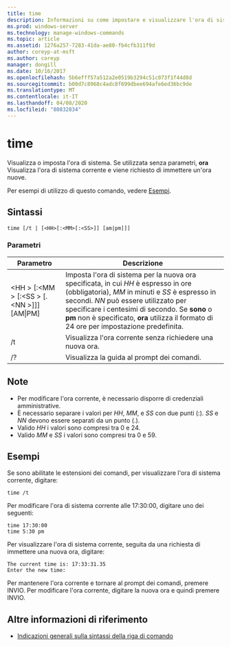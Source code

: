```yaml
---
title: time
description: Informazioni su come impostare e visualizzare l'ora di sistema.
ms.prod: windows-server
ms.technology: manage-windows-commands
ms.topic: article
ms.assetid: 1276a257-7283-41da-ae80-fb4cfb311f9d
author: coreyp-at-msft
ms.author: coreyp
manager: dongill
ms.date: 10/16/2017
ms.openlocfilehash: 5b6efff57a512a2e0519b3294c51c073f1f44d8d
ms.sourcegitcommit: b00d7c8968c4adc8f699dbee694afe6ed36bc9de
ms.translationtype: MT
ms.contentlocale: it-IT
ms.lasthandoff: 04/08/2020
ms.locfileid: "80832834"
---
```

# <a name="time"></a>time



Visualizza o imposta l'ora di sistema. Se utilizzata senza parametri, **ora** Visualizza l'ora di sistema corrente e viene richiesto di immettere un'ora nuove.

Per esempi di utilizzo di questo comando, vedere [Esempi](#BKMK_examples).

## <a name="syntax"></a>Sintassi

```
time [/t | [<HH>[:<MM>[:<SS>]] [am|pm]]]
```

### <a name="parameters"></a>Parametri

|Parametro|Descrizione|
|---------|-----------|
|\<HH > [:\<MM > [:\<SS > [.\<NN >]]] [AM\|PM]|Imposta l'ora di sistema per la nuova ora specificata, in cui *HH* è espresso in ore (obbligatoria), *MM* in minuti e *SS* è espresso in secondi. *NN* può essere utilizzato per specificare i centesimi di secondo. Se **sono** o **pm** non è specificato, **ora** utilizza il formato di 24 ore per impostazione predefinita.|
|/t|Visualizza l'ora corrente senza richiedere una nuova ora.|
|/?|Visualizza la guida al prompt dei comandi.|

## <a name="remarks"></a>Note

-   Per modificare l'ora corrente, è necessario disporre di credenziali amministrative.
-   È necessario separare i valori per *HH*, *MM*, e *SS* con due punti (:). *SS* e *NN* devono essere separati da un punto (.).
-   Valido *HH* i valori sono compresi tra 0 e 24.
-   Valido *MM* e *SS* i valori sono compresi tra 0 e 59.

## <a name="examples"></a><a name="BKMK_examples"></a>Esempi

Se sono abilitate le estensioni dei comandi, per visualizzare l'ora di sistema corrente, digitare:
```
time /t
```
Per modificare l'ora di sistema corrente alle 17:30:00, digitare uno dei seguenti:
```
time 17:30:00
time 5:30 pm
```
Per visualizzare l'ora di sistema corrente, seguita da una richiesta di immettere una nuova ora, digitare:
```
The current time is: 17:33:31.35
Enter the new time:
```
Per mantenere l'ora corrente e tornare al prompt dei comandi, premere INVIO. Per modificare l'ora corrente, digitare la nuova ora e quindi premere INVIO.

## <a name="additional-references"></a>Altre informazioni di riferimento

- [Indicazioni generali sulla sintassi della riga di comando](command-line-syntax-key.md)